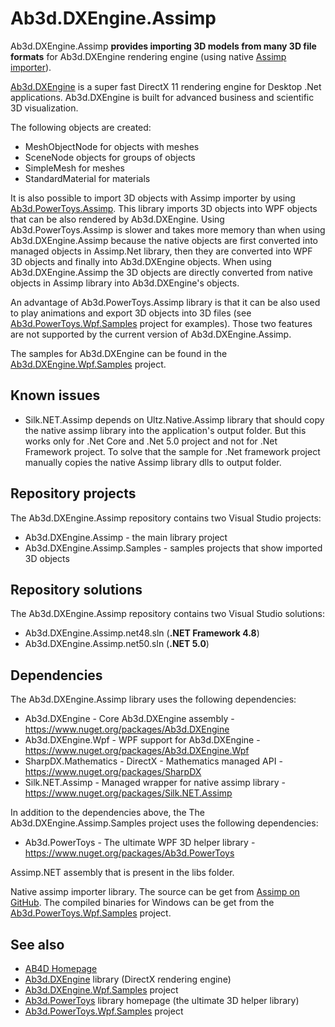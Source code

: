 # Ab3d.DXEngine.Assimp

Ab3d.DXEngine.Assimp **provides importing 3D models from many 3D file formats** for Ab3d.DXEngine rendering engine (using native [Assimp importer](https://github.com/assimp/assimp)).

[Ab3d.DXEngine](https://www.ab4d.com/DXEngine.aspx) is a super fast DirectX 11 rendering engine for Desktop .Net applications. Ab3d.DXEngine is built for advanced business and scientific 3D visualization.

The following objects are created:
- MeshObjectNode for objects with meshes
- SceneNode objects for groups of objects
- SimpleMesh<PositionNormalTexture> for meshes
- StandardMaterial for materials


It is also possible to import 3D objects with Assimp importer by using [Ab3d.PowerToys.Assimp](https://github.com/ab4d/Ab3d.PowerToys.Assimp).
This library imports 3D objects into WPF objects that can be also rendered by Ab3d.DXEngine. Using Ab3d.PowerToys.Assimp is slower and takes more memory than when using Ab3d.DXEngine.Assimp because the native objects are first converted into managed objects in Assimp.Net library, then they are converted into WPF 3D objects and finally into Ab3d.DXEngine objects. When using Ab3d.DXEngine.Assimp the 3D objects are directly converted from native objects in Assimp library into Ab3d.DXEngine's objects.

An advantage of Ab3d.PowerToys.Assimp library is that it can be also used to play animations and export 3D objects into 3D files (see [Ab3d.PowerToys.Wpf.Samples](https://github.com/ab4d/Ab3d.PowerToys.Wpf.Samples) project for examples). Those two features are not supported by the current version of Ab3d.DXEngine.Assimp.


The samples for Ab3d.DXEngine can be found in the [Ab3d.DXEngine.Wpf.Samples](https://github.com/ab4d/Ab3d.DXEngine.Wpf.Samples) project.


## Known issues

* Silk.NET.Assimp depends on Ultz.Native.Assimp library that should copy the native assimp library into the application's output folder. But this works only for .Net Core and .Net 5.0 project and not for .Net Framework project. To solve that the sample for .Net framework project manually copies the native Assimp library dlls to output folder.


## Repository projects

The Ab3d.DXEngine.Assimp repository contains two Visual Studio projects:
* Ab3d.DXEngine.Assimp - the main library project
* Ab3d.DXEngine.Assimp.Samples - samples projects that show imported 3D objects


## Repository solutions

The Ab3d.DXEngine.Assimp repository contains two Visual Studio solutions:
* Ab3d.DXEngine.Assimp.net48.sln (**.NET Framework 4.8**)
* Ab3d.DXEngine.Assimp.net50.sln (**.NET 5.0**)


## Dependencies

The Ab3d.DXEngine.Assimp library uses the following dependencies:
* Ab3d.DXEngine - Core Ab3d.DXEngine assembly - https://www.nuget.org/packages/Ab3d.DXEngine
* Ab3d.DXEngine.Wpf - WPF support for Ab3d.DXEngine - https://www.nuget.org/packages/Ab3d.DXEngine.Wpf
* SharpDX.Mathematics - DirectX - Mathematics managed API - https://www.nuget.org/packages/SharpDX
* Silk.NET.Assimp - Managed wrapper for native assimp library - https://www.nuget.org/packages/Silk.NET.Assimp


In addition to the dependencies above, the The Ab3d.DXEngine.Assimp.Samples project uses the following dependencies:
* Ab3d.PowerToys - The ultimate WPF 3D helper library - https://www.nuget.org/packages/Ab3d.PowerToys


Assimp.NET assembly that is present in the libs folder.

Native assimp importer library. The source can be get from [Assimp on GitHub](https://github.com/assimp/assimp). The compiled binaries for Windows can be get from the [Ab3d.PowerToys.Wpf.Samples](https://github.com/ab4d/Ab3d.PowerToys.Wpf.Samples) project.


## See also

* [AB4D Homepage](https://www.ab4d.com/)
* [Ab3d.DXEngine](https://www.ab4d.com/DXEngine.aspx) library (DirectX rendering engine)
* [Ab3d.DXEngine.Wpf.Samples](https://github.com/ab4d/Ab3d.DXEngine.Wpf.Samples) project
* [Ab3d.PowerToys](https://www.ab4d.com/PowerToys.aspx) library homepage (the ultimate 3D helper library)
* [Ab3d.PowerToys.Wpf.Samples](https://github.com/ab4d/Ab3d.PowerToys.Wpf.Samples) project